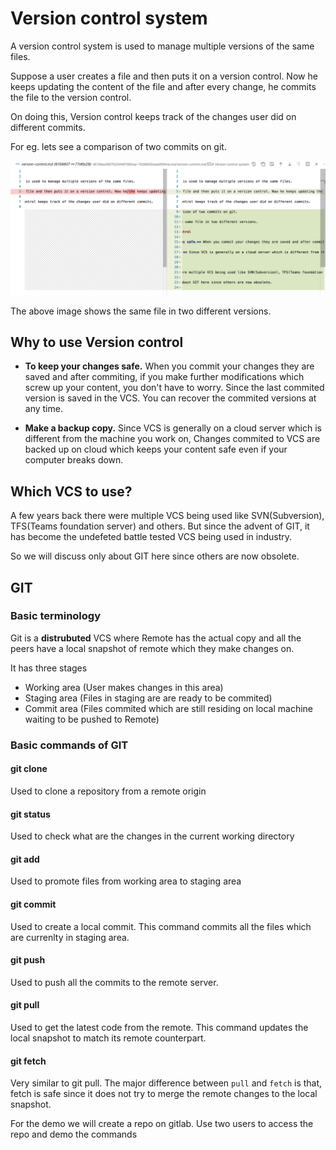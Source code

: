 # Version control system

A version control system is used to manage multiple versions of the same files.

Suppose a user creates a file and then puts it on a version control. Now he keeps updating the content of the file and after every change, he commits the file to the version control.

On doing this, Version control keeps track of the changes user did on different commits.

For eg. lets see a comparison of two commits on git.

![Multiple versions of same file](./images/versions-of-same-file.png)

The above image shows the same file in two different versions.

## Why to use Version control

-   **To keep your changes safe.** When you commit your changes they are saved and after commiting, if you make further modifications which screw up your content, you don't have to worry. Since the last commited version is saved in the VCS. You can recover the commited versions at any time.

*   **Make a backup copy.** Since VCS is generally on a cloud server which is different from the machine you work on, Changes commited to VCS are backed up on cloud which keeps your content safe even if your computer breaks down.

## Which VCS to use?

A few years back there were multiple VCS being used like SVN(Subversion), TFS(Teams foundation server) and others. But since the advent of GIT, it has become the undefeted battle tested VCS being used in industry.

So we will discuss only about GIT here since others are now obsolete.

## GIT

### Basic terminology

Git is a **distrubuted** VCS where Remote has the actual copy and all the peers have a local snapshot of remote which they make changes on.

It has three stages

-   Working area (User makes changes in this area)
-   Staging area (Files in staging are are ready to be commited)
-   Commit area (Files commited which are still residing on local machine waiting to be pushed to Remote)

### Basic commands of GIT

#### git clone

Used to clone a repository from a remote origin

#### git status

Used to check what are the changes in the current working directory

#### git add

Used to promote files from working area to staging area

#### git commit

Used to create a local commit. This command commits all the files which are currenlty in staging area.

#### git push

Used to push all the commits to the remote server.

#### git pull

Used to get the latest code from the remote. This command updates the local snapshot to match its remote counterpart.

#### git fetch

Very similar to git pull. The major difference between `pull` and `fetch` is that, fetch is safe since it does not try to merge the remote changes to the local snapshot.


For the demo we will create a repo on gitlab. Use two users to access the repo and demo the commands